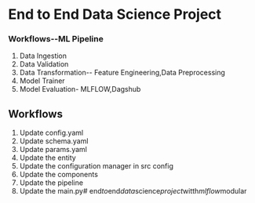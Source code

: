 # End to End Data Science Project

### Workflows--ML Pipeline

1. Data Ingestion
2. Data Validation
3. Data Transformation-- Feature Engineering,Data Preprocessing
4. Model Trainer
5. Model Evaluation- MLFLOW,Dagshub

## Workflows

1. Update config.yaml
2. Update schema.yaml
3. Update params.yaml
4. Update the entity
5. Update the configuration manager in src config
6. Update the components
7. Update the pipeline 
8. Update the main.py#   e n d _ t o _ e n d _ d a t a _ s c i e n c e _ p r o j e c t _ w i t t h _ m l f l o w _ m o d u l a r  
 